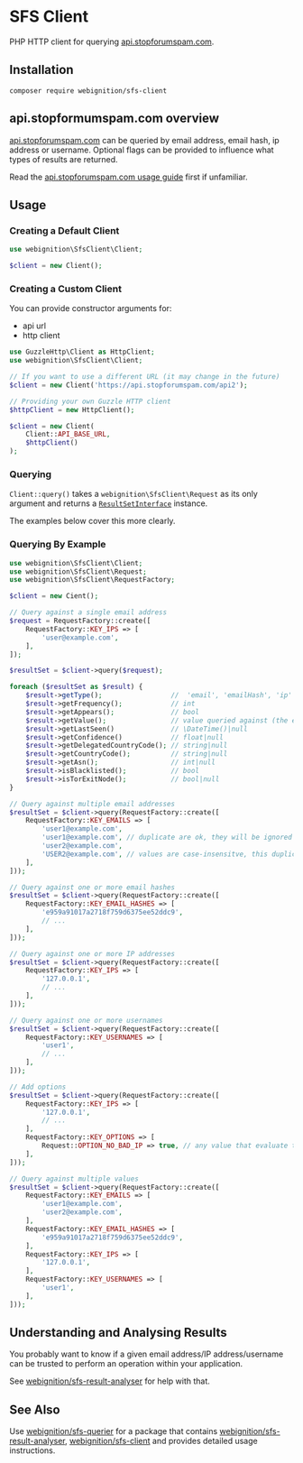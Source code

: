# SFS Client

PHP HTTP client for querying [api.stopforumspam.com][sfs-usage].

## Installation

`composer require webignition/sfs-client`

## api.stopformumspam.com overview

[api.stopforumspam.com][sfs-usage] can be queried by email address, email hash, ip address
or username. Optional flags can be provided to influence what types of results are returned.

Read the [api.stopforumspam.com usage guide][sfs-usage] first if unfamiliar.

## Usage

### Creating a Default Client

```php
use webignition\SfsClient\Client;

$client = new Client();
```

### Creating a Custom Client

You can provide constructor arguments for:

- api url
- http client

```php
use GuzzleHttp\Client as HttpClient;
use webignition\SfsClient\Client;

// If you want to use a different URL (it may change in the future)
$client = new Client('https://api.stopforumspam.com/api2');

// Providing your own Guzzle HTTP client
$httpClient = new HttpClient();

$client = new Client(
    Client::API_BASE_URL,
    $httpClient()
);
```

### Querying

`Client::query()` takes a `webignition\SfsClient\Request` as its only argument and returns a
[`ResultSetInterface`](https://github.com/webignition/sfs-result-models) instance.

The examples below cover this more clearly.

### Querying By Example

```php
use webignition\SfsClient\Client;
use webignition\SfsClient\Request;
use webignition\SfsClient\RequestFactory;

$client = new Cient();

// Query against a single email address
$request = RequestFactory::create([
    RequestFactory::KEY_IPS => [
        'user@example.com',
    ],
]);

$resultSet = $client->query($request);

foreach ($resultSet as $result) {
    $result->getType();                 //  'email', 'emailHash', 'ip' or 'username'
    $result->getFrequency();            // int
    $result->getAppears();              // bool
    $result->getValue();                // value queried against (the email address, emailHash, IP address or username
    $result->getLastSeen()              // \DateTime()|null
    $result->getConfidence()            // float|null
    $result->getDelegatedCountryCode(); // string|null
    $result->getCountryCode();          // string|null
    $result->getAsn();                  // int|null
    $result->isBlacklisted();           // bool
    $result->isTorExitNode();           // bool|null
}

// Query against multiple email addresses
$resultSet = $client->query(RequestFactory::create([
    RequestFactory::KEY_EMAILS => [
        'user1@example.com',
        'user1@example.com', // duplicate are ok, they will be ignored
        'user2@example.com',
        'USER2@example.com', // values are case-insensitve, this duplicate will be ignored
    ],
]));

// Query against one or more email hashes
$resultSet = $client->query(RequestFactory::create([
    RequestFactory::KEY_EMAIL_HASHES => [
        'e959a91017a2718f759d6375ee52ddc9',
        // ...
    ],
]));

// Query against one or more IP addresses
$resultSet = $client->query(RequestFactory::create([
    RequestFactory::KEY_IPS => [
        '127.0.0.1',
        // ...
    ],
]));

// Query against one or more usernames
$resultSet = $client->query(RequestFactory::create([
    RequestFactory::KEY_USERNAMES => [
        'user1',
        // ...
    ],
]));

// Add options
$resultSet = $client->query(RequestFactory::create([
    RequestFactory::KEY_IPS => [
        '127.0.0.1',
        // ...
    ],
    RequestFactory::KEY_OPTIONS => [
        Request::OPTION_NO_BAD_IP => true, // any value that evaluate to true is fine
    ],    
]));

// Query against multiple values
$resultSet = $client->query(RequestFactory::create([
    RequestFactory::KEY_EMAILS => [
        'user1@example.com',
        'user2@example.com',
    ],
    RequestFactory::KEY_EMAIL_HASHES => [
        'e959a91017a2718f759d6375ee52ddc9',
    ],    
    RequestFactory::KEY_IPS => [
        '127.0.0.1',
    ],   
    RequestFactory::KEY_USERNAMES => [
        'user1',
    ],     
]));

```

## Understanding and Analysing Results

You probably want to know if a given email address/IP address/username can be trusted 
to perform an operation within your application.

See [webignition/sfs-result-analyser](https://github.com/webignition/sfs-result-analyser)
for help with that.

## See Also
Use [webignition/sfs-querier](https://github.com/webignition/sfs-querier) for a package that
contains [webignition/sfs-result-analyser](https://github.com/webignition/sfs-result-analyser),
[webignition/sfs-client](https://github.com/webignition/sfs-client) and provides detailed
usage instructions.

[sfs-usage]: https://www.stopforumspam.com/usage

